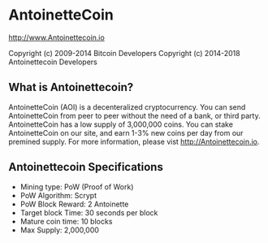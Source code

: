 AntoinetteCoin
================================

http://www.Antoinettecoin.io

Copyright (c) 2009-2014 Bitcoin Developers
Copyright (c) 2014-2018 Antoinettecoin Developers

What is Antoinettecoin?
----------------

AntoinetteCoin (AOI) is a decenteralized cryptocurrency. You can send AntoinetteCoin from peer to peer without the need of a bank, or third party. AntoinetteCoin has a low supply of 3,000,000 coins. You can stake AntoinetteCoin on our site, and earn 1-3% new coins per day from our premined supply. For more information, please vist http://Antoinettecoin.io.

Antoinettecoin Specifications
----------------
- Mining type: PoW (Proof of Work)
- PoW Algorithm: Scrypt
- PoW Block Reward: 2 Antoinette
- Target block Time: 30 seconds per block
- Mature coin time: 10 blocks
- Max Supply: 2,000,000